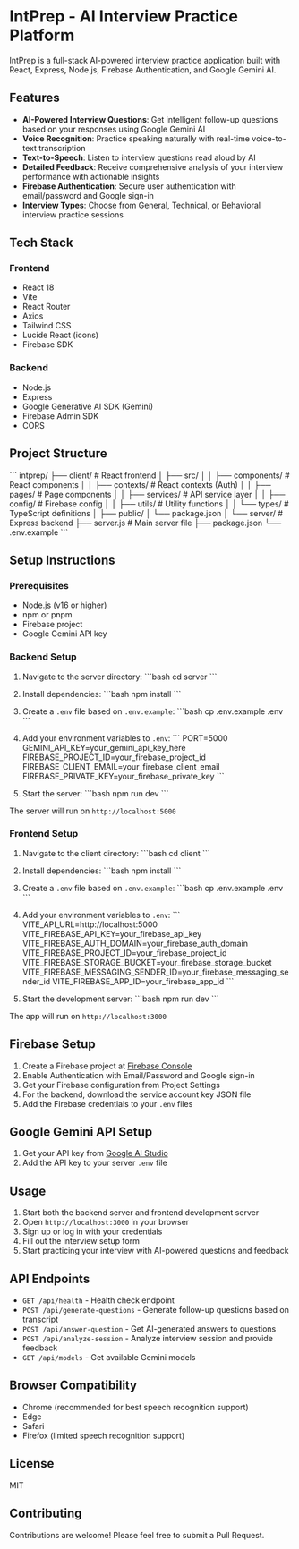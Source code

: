 # IntPrep - AI Interview Practice Platform

IntPrep is a full-stack AI-powered interview practice application built with React, Express, Node.js, Firebase Authentication, and Google Gemini AI.

## Features

- **AI-Powered Interview Questions**: Get intelligent follow-up questions based on your responses using Google Gemini AI
- **Voice Recognition**: Practice speaking naturally with real-time voice-to-text transcription
- **Text-to-Speech**: Listen to interview questions read aloud by AI
- **Detailed Feedback**: Receive comprehensive analysis of your interview performance with actionable insights
- **Firebase Authentication**: Secure user authentication with email/password and Google sign-in
- **Interview Types**: Choose from General, Technical, or Behavioral interview practice sessions

## Tech Stack

### Frontend
- React 18
- Vite
- React Router
- Axios
- Tailwind CSS
- Lucide React (icons)
- Firebase SDK

### Backend
- Node.js
- Express
- Google Generative AI SDK (Gemini)
- Firebase Admin SDK
- CORS

## Project Structure

\`\`\`
intprep/
├── client/                 # React frontend
│   ├── src/
│   │   ├── components/    # React components
│   │   ├── contexts/      # React contexts (Auth)
│   │   ├── pages/         # Page components
│   │   ├── services/      # API service layer
│   │   ├── config/        # Firebase config
│   │   ├── utils/         # Utility functions
│   │   └── types/         # TypeScript definitions
│   ├── public/
│   └── package.json
│
└── server/                # Express backend
    ├── server.js          # Main server file
    ├── package.json
    └── .env.example
\`\`\`

## Setup Instructions

### Prerequisites
- Node.js (v16 or higher)
- npm or pnpm
- Firebase project
- Google Gemini API key

### Backend Setup

1. Navigate to the server directory:
\`\`\`bash
cd server
\`\`\`

2. Install dependencies:
\`\`\`bash
npm install
\`\`\`

3. Create a `.env` file based on `.env.example`:
\`\`\`bash
cp .env.example .env
\`\`\`

4. Add your environment variables to `.env`:
\`\`\`
PORT=5000
GEMINI_API_KEY=your_gemini_api_key_here
FIREBASE_PROJECT_ID=your_firebase_project_id
FIREBASE_CLIENT_EMAIL=your_firebase_client_email
FIREBASE_PRIVATE_KEY=your_firebase_private_key
\`\`\`

5. Start the server:
\`\`\`bash
npm run dev
\`\`\`

The server will run on `http://localhost:5000`

### Frontend Setup

1. Navigate to the client directory:
\`\`\`bash
cd client
\`\`\`

2. Install dependencies:
\`\`\`bash
npm install
\`\`\`

3. Create a `.env` file based on `.env.example`:
\`\`\`bash
cp .env.example .env
\`\`\`

4. Add your environment variables to `.env`:
\`\`\`
VITE_API_URL=http://localhost:5000
VITE_FIREBASE_API_KEY=your_firebase_api_key
VITE_FIREBASE_AUTH_DOMAIN=your_firebase_auth_domain
VITE_FIREBASE_PROJECT_ID=your_firebase_project_id
VITE_FIREBASE_STORAGE_BUCKET=your_firebase_storage_bucket
VITE_FIREBASE_MESSAGING_SENDER_ID=your_firebase_messaging_sender_id
VITE_FIREBASE_APP_ID=your_firebase_app_id
\`\`\`

5. Start the development server:
\`\`\`bash
npm run dev
\`\`\`

The app will run on `http://localhost:3000`

## Firebase Setup

1. Create a Firebase project at [Firebase Console](https://console.firebase.google.com/)
2. Enable Authentication with Email/Password and Google sign-in
3. Get your Firebase configuration from Project Settings
4. For the backend, download the service account key JSON file
5. Add the Firebase credentials to your `.env` files

## Google Gemini API Setup

1. Get your API key from [Google AI Studio](https://makersuite.google.com/app/apikey)
2. Add the API key to your server `.env` file

## Usage

1. Start both the backend server and frontend development server
2. Open `http://localhost:3000` in your browser
3. Sign up or log in with your credentials
4. Fill out the interview setup form
5. Start practicing your interview with AI-powered questions and feedback

## API Endpoints

- `GET /api/health` - Health check endpoint
- `POST /api/generate-questions` - Generate follow-up questions based on transcript
- `POST /api/answer-question` - Get AI-generated answers to questions
- `POST /api/analyze-session` - Analyze interview session and provide feedback
- `GET /api/models` - Get available Gemini models

## Browser Compatibility

- Chrome (recommended for best speech recognition support)
- Edge
- Safari
- Firefox (limited speech recognition support)

## License

MIT

## Contributing

Contributions are welcome! Please feel free to submit a Pull Request.
